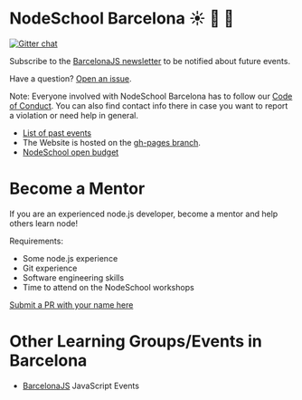 NodeSchool Barcelona :sunny: :school: :city_sunrise:
======

[![Gitter chat](https://badges.gitter.im/nodeschool/barcelona.png)](https://gitter.im/nodeschool/barcelona)

Subscribe to the [BarcelonaJS newsletter](http://eepurl.com/3ifev) to be notified about future events.

Have a question? [Open an issue](https://github.com/nodeschool/barcelona/issues).

Note: Everyone involved with NodeSchool Barcelona has to follow our [Code of Conduct](https://github.com/nodeschool/barcelona/blob/master/codeofconduct.md). You can also find contact info there in case you want to report a violation or need help in general.

* [List of past events](https://github.com/nodeschool/barcelona/issues?q=is%3Aissue+label%3Apast-event+is%3Aclosed)
* The Website is hosted on the [gh-pages branch](https://github.com/nodeschool/barcelona/tree/gh-pages).
* [NodeSchool open budget](https://travis-ci.org/nodeschool/barcelona/branches)

# Become a Mentor
If you are an experienced node.js developer, become a mentor and help others learn node!

Requirements:
- Some node.js experience
- Git experience
- Software engineering skills
- Time to attend on the NodeSchool workshops

 [Submit a PR with your name here](https://github.com/nodeschool/barcelona/blob/master/mentors.md)

# Other Learning Groups/Events in Barcelona

- [BarcelonaJS](http://www.barcelonajs.org/) JavaScript Events
